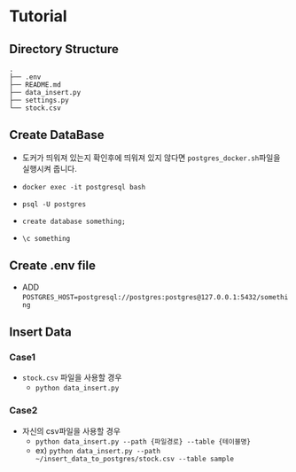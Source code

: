 # Tutorial

## Directory Structure

```
.
├── .env
├── README.md
├── data_insert.py
├── settings.py
└── stock.csv
```

## Create DataBase

- 도커가 띄워져 있는지 확인후에 띄워져 있지 않다면 `postgres_docker.sh`파일을 실행시켜 줍니다.

- `docker exec -it postgresql bash`
- `psql -U postgres`
- `create database something;`
- `\c something`

## Create .env file

- ADD `POSTGRES_HOST=postgresql://postgres:postgres@127.0.0.1:5432/something`

## Insert Data

### Case1

- `stock.csv` 파일을 사용할 경우
  - `python data_insert.py`

### Case2

- 자신의 csv파일을 사용할 경우
  - `python data_insert.py --path {파일경로} --table {테이블명}`
  - ex) `python data_insert.py --path ~/insert_data_to_postgres/stock.csv --table sample`